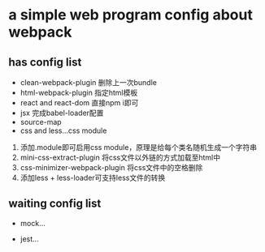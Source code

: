 # a simple web program config about webpack
## has config list
- clean-webpack-plugin 删除上一次bundle
- html-webpack-plugin 指定html模板
- react and react-dom 直接npm i即可
- jsx 完成babel-loader配置
- source-map
- css and less...css module
1. 添加.module即可启用css module，原理是给每个类名随机生成一个字符串
2. mini-css-extract-plugin 将css文件以外链的方式加载至html中
3. css-minimizer-webpack-plugin 将css文件中的空格删除
4. 添加less + less-loader可支持less文件的转换

## waiting config list
- mock...

- jest...